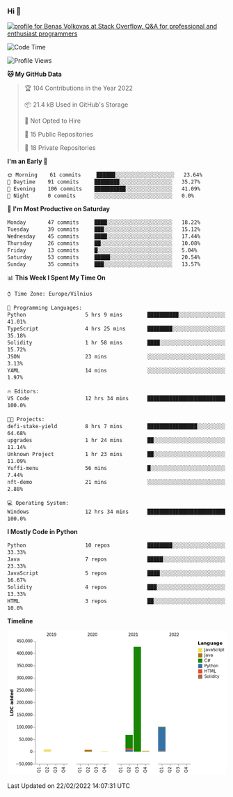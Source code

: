 ### Hi 👋
<a href="https://stackoverflow.com/users/14954249/benas-volkovas"><img src="https://stackoverflow.com/users/flair/14954249.png?theme=dark" width="208" height="58" alt="profile for Benas Volkovas at Stack Overflow, Q&amp;A for professional and enthusiast programmers" title="profile for Benas Volkovas at Stack Overflow, Q&amp;A for professional and enthusiast programmers"></a>

<!--START_SECTION:waka-->
![Code Time](http://img.shields.io/badge/Code%20Time-577%20hrs%2036%20mins-blue)

![Profile Views](http://img.shields.io/badge/Profile%20Views-0-blue)

**🐱 My GitHub Data** 

> 🏆 104 Contributions in the Year 2022
 > 
> 📦 21.4 kB Used in GitHub's Storage 
 > 
> 🚫 Not Opted to Hire
 > 
> 📜 15 Public Repositories 
 > 
> 🔑 18 Private Repositories  
 > 
**I'm an Early 🐤** 

```text
🌞 Morning    61 commits     ██████░░░░░░░░░░░░░░░░░░░   23.64% 
🌆 Daytime    91 commits     ████████░░░░░░░░░░░░░░░░░   35.27% 
🌃 Evening    106 commits    ██████████░░░░░░░░░░░░░░░   41.09% 
🌙 Night      0 commits      ░░░░░░░░░░░░░░░░░░░░░░░░░   0.0%

```
📅 **I'm Most Productive on Saturday** 

```text
Monday       47 commits     ████░░░░░░░░░░░░░░░░░░░░░   18.22% 
Tuesday      39 commits     ███░░░░░░░░░░░░░░░░░░░░░░   15.12% 
Wednesday    45 commits     ████░░░░░░░░░░░░░░░░░░░░░   17.44% 
Thursday     26 commits     ██░░░░░░░░░░░░░░░░░░░░░░░   10.08% 
Friday       13 commits     █░░░░░░░░░░░░░░░░░░░░░░░░   5.04% 
Saturday     53 commits     █████░░░░░░░░░░░░░░░░░░░░   20.54% 
Sunday       35 commits     ███░░░░░░░░░░░░░░░░░░░░░░   13.57%

```


📊 **This Week I Spent My Time On** 

```text
⌚︎ Time Zone: Europe/Vilnius

💬 Programming Languages: 
Python                   5 hrs 9 mins        ██████████░░░░░░░░░░░░░░░   41.01% 
TypeScript               4 hrs 25 mins       ████████░░░░░░░░░░░░░░░░░   35.18% 
Solidity                 1 hr 58 mins        ████░░░░░░░░░░░░░░░░░░░░░   15.72% 
JSON                     23 mins             ░░░░░░░░░░░░░░░░░░░░░░░░░   3.13% 
YAML                     14 mins             ░░░░░░░░░░░░░░░░░░░░░░░░░   1.97%

🔥 Editors: 
VS Code                  12 hrs 34 mins      █████████████████████████   100.0%

🐱‍💻 Projects: 
defi-stake-yield         8 hrs 7 mins        ████████████████░░░░░░░░░   64.68% 
upgrades                 1 hr 24 mins        ██░░░░░░░░░░░░░░░░░░░░░░░   11.14% 
Unknown Project          1 hr 23 mins        ██░░░░░░░░░░░░░░░░░░░░░░░   11.09% 
Yuffi-menu               56 mins             █░░░░░░░░░░░░░░░░░░░░░░░░   7.44% 
nft-demo                 21 mins             ░░░░░░░░░░░░░░░░░░░░░░░░░   2.88%

💻 Operating System: 
Windows                  12 hrs 34 mins      █████████████████████████   100.0%

```

**I Mostly Code in Python** 

```text
Python                   10 repos            ████████░░░░░░░░░░░░░░░░░   33.33% 
Java                     7 repos             █████░░░░░░░░░░░░░░░░░░░░   23.33% 
JavaScript               5 repos             ████░░░░░░░░░░░░░░░░░░░░░   16.67% 
Solidity                 4 repos             ███░░░░░░░░░░░░░░░░░░░░░░   13.33% 
HTML                     3 repos             ██░░░░░░░░░░░░░░░░░░░░░░░   10.0%

```


**Timeline**

![Chart not found](https://raw.githubusercontent.com/BenasVolkovas/BenasVolkovas/main/charts/bar_graph.png) 


 Last Updated on 22/02/2022 14:07:31 UTC
<!--END_SECTION:waka-->
